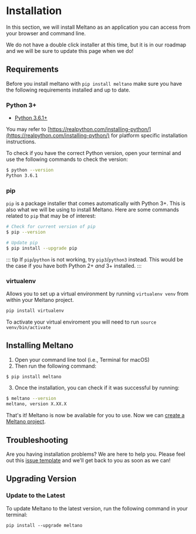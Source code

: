 # Installation

In this section, we will install Meltano as an application you can access from your browser and command line. 

We do not have a double click installer at this time, but it is in our roadmap and we will be sure to update this page when we do!

## Requirements

Before you install meltano with `pip install meltano` make sure you have the following requirements installed and up to date.

### Python 3+

- [Python 3.6.1+](https://realpython.com/installing-python/)

You may refer to [https://realpython.com/installing-python/](https://realpython.com/installing-python/) for platform specific installation instructions.

To check if you have the correct Python version, open your terminal and use the following commands to check the version:

```bash
$ python --version
Python 3.6.1
```

### pip

`pip` is a package installer that comes automatically with Python 3+. This is also what we will be using to install Meltano. Here are some commands related to `pip` that may be of interest:

```bash
# Check for current version of pip
$ pip --version

# Update pip
$ pip install --upgrade pip
```

::: tip
If `pip`/`python` is not working, try `pip3`/`python3` instead. This would be the case if you have both Python 2+ *and* 3+ installed.
:::

### virtualenv

Allows you to set up a virtual environment by running `virtualenv venv` from within your Meltano project. 

```bash
pip install virtualenv
```

To activate your virtual enviroment you will need to run `source venv/bin/activate`


## Installing Meltano

1. Open your command line tool (i.e., Terminal for macOS)
2. Then run the following command:
```bash
$ pip install meltano
```
3. Once the installation, you can check if it was successful by running:
```bash
$ meltano --version
meltano, version X.XX.X
```

That's it! Meltano is now be available for you to use. Now we can [create a Meltano project](/docs/tutorial.html).

## Troubleshooting

Are you having installation problems? We are here to help you. Please feel out this [issue template](https://gitlab.com/meltano/meltano/issues/new?issue%5Bassignee_id%5D=&issue%5Bmilestone_id%5D=&issuable_template=bugs) and we'll get back to you as soon as we can!

## Upgrading Version

### Update to the Latest

To update Meltano to the latest version, run the following command in your terminal:

```
pip install --upgrade meltano
```